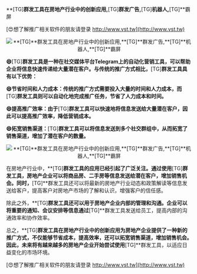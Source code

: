 **[TG]**群发工具在房地产行业中的创新应用,**[TG]**群发广告,**[TG]**机器人,**[TG]**霸屏

[😍想了解推广相关软件的朋友请登录 http://www.vst.tw](http://www.vst.tw)

 <center><img src="https://vst.tw/MP4/tuiguang/png/8.png" alt="**[TG]**群发工具在房地产行业中的创新应用,**[TG]**群发广告,**[TG]**机器人,**[TG]**霸屏"></center>

**😄**[TG]**群发工具是一种在社交媒体平台Telegram上的自动化营销工具，可以帮助企业将信息快速传递给大量潜在客户。与传统的推广方式相比，**[TG]**群发工具具有以下优势：**

**😄节省时间和人力成本：传统的推广方式需要投入大量的时间和人力成本，而**[TG]**群发工具则可以自动化地完成推广任务，节省了人力成本和时间。**

**😄提高推广效率：由于**[TG]**群发工具可以快速地将信息发送给大量潜在客户，因此可以提高推广效率，降低营销成本。**

**😄拓宽销售渠道：**[TG]**群发工具可以将信息发送到多个社交群组中，从而拓宽了销售渠道，增加了潜在客户的数量。**

 <center><img src="https://vst.tw/MP4/tuiguang/png/0.png" alt="**[TG]**群发工具在房地产行业中的创新应用,**[TG]**群发广告,**[TG]**机器人,**[TG]**霸屏"></center>

在房地产行业中，**[TG]**群发工具的应用已经引起了广泛关注。通过使用**[TG]**群发工具，房地产企业可以将商品房、二手房等信息发送给潜在客户，增加销售机会。同时，**[TG]**群发工具还可以将最新的房地产行业动态和政策解读等信息发送给客户，提高客户对房地产市场的了解和认识，增强客户的信任感。

除此之外，**[TG]**群发工具还可以用于房地产企业内部的管理和沟通。企业可以将重要的通知、会议安排等信息通过**[TG]**群发工具发送给员工，提高内部的沟通效率和协作效率。

总之，**[TG]**群发工具在房地产行业中的创新应用为房地产企业提供了一种新的推广方式，不仅能够节省成本，提高效率，还可以拓宽销售渠道，增加销售机会。因此，未来将有越来越多的房地产企业开始尝试使用**[TG]**群发工具，以适应日益变化的市场环境。

[😍想了解推广相关软件的朋友请登录 http://www.vst.tw](http://www.vst.tw)



